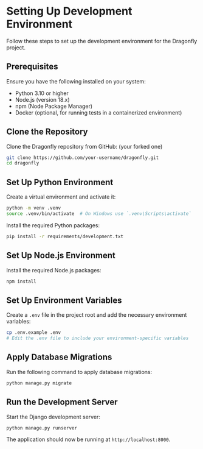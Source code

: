 # Setting Up Development Environment

Follow these steps to set up the development environment for the Dragonfly project.

## Prerequisites

Ensure you have the following installed on your system:

- Python 3.10 or higher
- Node.js (version 18.x)
- npm (Node Package Manager)
- Docker (optional, for running tests in a containerized environment)

## Clone the Repository

Clone the Dragonfly repository from GitHub: (your forked one)

```bash
git clone https://github.com/your-username/dragonfly.git
cd dragonfly
```

## Set Up Python Environment

Create a virtual environment and activate it:

```bash
python -m venv .venv
source .venv/bin/activate  # On Windows use `.venv\Scripts\activate`
```

Install the required Python packages:

```bash
pip install -r requirements/development.txt
```

## Set Up Node.js Environment

Install the required Node.js packages:

```bash
npm install
```

## Set Up Environment Variables

Create a `.env` file in the project root and add the necessary environment variables:

```bash
cp .env.example .env
# Edit the .env file to include your environment-specific variables
```

## Apply Database Migrations

Run the following command to apply database migrations:

```bash
python manage.py migrate
```

## Run the Development Server

Start the Django development server:

```bash
python manage.py runserver
```

The application should now be running at `http://localhost:8000`.
